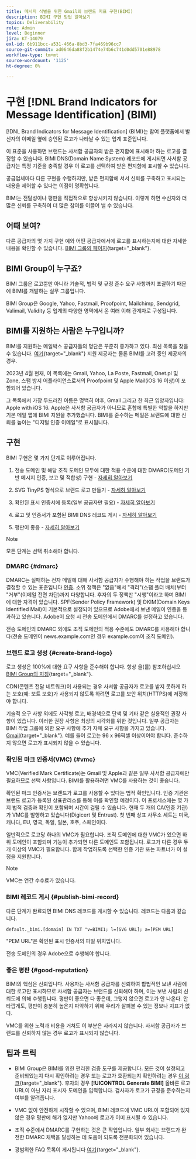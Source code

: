 ```yaml
---
title: 메시지 식별을 위한 Gmail의 브랜드 지표 구현(BIMI)
description: BIMI 구현 방법 알아보기
topics: Deliverability
role: Admin
level: Beginner
jira: KT-14079
exl-id: 6b911bcc-a531-466a-8bd3-7fa469b96cc7
source-git-commit: ad0646da88f2b1474e74b6c741d0dd5701e88978
workflow-type: tm+mt
source-wordcount: '1125'
ht-degree: 0%

---
```


# 구현 [!DNL Brand Indicators for Message Identification] (BIMI)

[!DNL Brand Indicators for Message Identification] (BIMI)는 참여 플랫폼에서 발신자의 이메일 옆에 승인된 로고가 나타날 수 있는 업계 표준입니다.

이 표준을 사용하면 브랜드는 사서함 공급자의 받은 편지함에 표시해야 하는 로고를 결정할 수 있습니다. BIMI DNS(Domain Name System) 레코드에 게시되면 사서함 공급자는 특정 기준을 충족할 경우 이 로고를 선택하여 받은 편지함에 표시할 수 있습니다.

공급업체마다 다른 구현을 수행하지만, 받은 편지함에 서서 신뢰를 구축하고 표시되는 내용을 제어할 수 있다는 이점이 명확합니다.

BIMI는 전달성이나 평판을 직접적으로 향상시키지 않습니다. 이렇게 하면 수신자와 더 많은 신뢰를 구축하여 더 많은 참여를 이끌어 낼 수 있습니다.

## 어때 보여?

다른 공급자의 몇 가지 구현 예와 어떤 공급자에서에 로고를 표시하는지에 대한 자세한 내용을 확인할 수 있습니다. [BIMI 그룹의 페이지](https://bimigroup.org/where-is-my-bimi-logo-displayed/){target="_blank"}.

## BIMI Group이 누구죠?

BIMI 그룹은 로고뿐만 아니라 기술적, 법적 및 규정 준수 요구 사항까지 포괄하기 때문에 BIMI를 개발하는 실무 그룹입니다.

BIMI Group은 Google, Yahoo, Fastmail, Proofpoint, Mailchimp, Sendgrid, Valimail, Validity 등 업계의 다양한 영역에서 온 여러 이해 관계자로 구성됩니다.

## BIMI를 지원하는 사람은 누구입니까?

BIMI를 지원하는 메일박스 공급자들의 명단은 꾸준히 증가하고 있다. 최신 목록을 찾을 수 있습니다. [여기](https://bimigroup.org/bimi-infographic/){target="_blank"} 지원 제공자는 물론 BIMI를 고려 중인 제공자의 경우.

2023년 4월 현재, 이 목록에는 Gmail, Yahoo, La Poste, Fastmail, Onet.pl 및 Zone, 스팸 방지 어플라이언스로서의 Proofpoint 및 Apple Mail(iOS 16 이상)이 포함되어 있습니다.

그 목록에서 가장 두드러진 이름은 명백히 야후, Gmail 그리고 한 최근 입양자입니다: Apple with iOS 16. Apple은 사서함 공급자가 아니므로 혼합에 특별한 역할을 하지만 기본 메일 앱에 BIMI 지원을 추가했습니다. BIMI를 준수하는 메일은 브랜드에 대한 신뢰를 높이는 &quot;디지털 인증 이메일&quot;로 표시됩니다.

## 구현

BIMI 구현은 몇 가지 단계로 이루어집니다.

1. 전송 도메인 및 해당 조직 도메인 모두에 대한 적용 수준에 대한 DMARC(도메인 기반 메시지 인증, 보고 및 적합성) 구현 - [자세히 알아보기](#dmarc)

1. SVG TinyPS 형식으로 브랜드 로고 만들기 - [자세히 알아보기](#create-brand-logo)

1. 확인된 표시 인증서에 등록(일부 공급자만 필요) - [자세히 알아보기](#vmc)

1. 로고 및 인증서가 포함된 BIMI DNS 레코드 게시 - [자세히 알아보기](#publish-bimi-record)

1. 평판이 좋음 - [자세히 알아보기](#good-reputation)

>[!NOTE]
>
>모든 단계는 선택 취소해야 합니다.


### DMARC {#dmarc}

DMARC는 실패하는 전자 메일에 대해 사서함 공급자가 수행해야 하는 작업을 브랜드가 결정할 수 있는 표준입니다 [인증](../additional-resources/authentication.md). 소위 정책은 &quot;없음&quot;에서 &quot;격리&quot;(스팸 폴더 배치)부터 &quot;거부&quot;(이메일 전면 차단)까지 다양합니다. 후자의 두 정책만 &quot;시행&quot;이라고 하며 BIMI에 대한 자격이 있습니다. SPF(Sender Policy Framework) 및 DKIM(Domain Keys Identified Mail)이 기본적으로 설정되어 있으므로 Adobe에서 보낸 메일이 인증을 통과하고 있습니다. Adobe이 요청 시 전송 도메인에서 DMARC를 설정하고 있습니다.

전송 도메인의 DMARC 외에도 조직 도메인의 적용 수준에도 DMARC를 사용해야 합니다(전송 도메인이 news.example.com인 경우 example.com이 조직 도메인).

### 브랜드 로고 생성 {#create-brand-logo}

로고 생성은 100%에 대한 요구 사항을 준수해야 합니다. 항상 을(를) 참조하십시오 [BIMI Group의 지침](https://bimigroup.org/creating-bimi-svg-logo-files/){target="_blank"}.

CDN(콘텐츠 전달 네트워크)이 사용되는 경우 사서함 공급자가 로고를 받지 못하게 하는 보호(예: 보트 보호)가 사용되지 않도록 하려면 로고를 보안 위치(HTTPS)에 저장해야 합니다.

기술적 요구 사항 외에도 사각형 로고, 배경색으로 단색 및 기타 같은 실용적인 권장 사항이 있습니다. 이러한 권장 사항은 최상의 시각화를 위한 것입니다. 일부 공급자는 BIMI 작업 그룹에 의한 요구 사항에 추가 자체 요구 사항을 가지고 있습니다. [Gmail](https://support.google.com/a/answer/10911027?sjid=903725605955621707-EU){target="_blank"}. 예를 들어 로고는 96 x 96픽셀 이상이어야 합니다.
준수하지 않으면 로고가 표시되지 않을 수 있습니다.

### 확인된 마크 인증서(VMC) {#vmc}

VMC(Verified Mark Certificate)는 Gmail 및 Apple과 같은 일부 사서함 공급자에만 필요하므로 선택 사항입니다. BIMI를 활용하려면 VMC를 사용하는 것이 좋습니다.

확인된 마크 인증서는 브랜드가 로고를 사용할 수 있다는 법적 확인입니다. 인증 기관은 브랜드 로고가 등록된 상표관리소를 통해 이를 확인할 예정이다. 이 프로세스에는 몇 가지 법적 검증과 확인이 포함되며 시간이 걸릴 수 있습니다. 현재 두 개의 CA(인증 기관)가 VMC를 발행하고 있습니다(Digicert 및 Entrust). 첫 번째 상표 사무소 세트는 미국, 캐나다, EU, 영국, 독일, 일본, 호주, 스페인이다.

일반적으로 로고당 하나의 VMC가 필요합니다. 조직 도메인에 대한 VMC가 있으면 하위 도메인이 포함되며 기능이 추가되면 다른 도메인도 포함됩니다. 로고가 다른 경우 두 개 이상의 VMC가 필요합니다. 함께 작업하도록 선택한 인증 기관 또는 파트너가 이 설정을 지원합니다.

>[!NOTE]
>
>VMC는 연간 수수료가 있습니다.

### BIMI 레코드 게시 {#publish-bimi-record}

다른 단계가 완료되면 BIMI DNS 레코드를 게시할 수 있습니다. 레코드는 다음과 같습니다.

```
default._bimi.[domain] IN TXT "v=BIMI1; l=[SVG URL]; a=[PEM URL]
```

&quot;PEM URL&quot;은 확인된 표시 인증서의 파일 위치입니다.

전송 도메인의 경우 Adobe으로 수행해야 합니다.

### 좋은 평판 {#good-reputation}

BIMI의 핵심은 신뢰입니다. 사용자는 사서함 공급자를 신뢰하여 합법적인 보낸 사람에 대한 로고만 표시하므로 사서함 공급자는 브랜드를 신뢰해야 하며, 이는 보낸 사람의 신뢰도에 의해 수행됩니다. 평판이 좋으면 다 좋은데, 그렇지 않으면 로고가 안 나온다. 안타깝게도, 평판이 충분히 높은지 파악하기 위해 우리가 살펴볼 수 있는 정보나 지표가 없다.

VMC를 위한 노력과 비용을 거쳐도 이 부분은 사라지지 않습니다. 사서함 공급자가 브랜드를 신뢰하지 않는 경우 로고가 표시되지 않습니다.

## 팁과 트릭

* BIMI Group은 BIMI를 위한 편리한 검증 도구를 제공합니다. 모든 것이 설정되고 준비되었는지 다시 확인하려는 경우 또는 로고가 호환되는지 확인하려는 경우 [이 링크](https://bimigroup.org/bimi-generator/){target="_blank"}. 후자의 경우 **[!UICONTROL Generate BIMI]** 올바른 로고 URL이 아닌 자리 표시자 도메인을 입력합니다. 검사자가 로고가 규정을 준수하는지 여부를 알려줍니다.

* VMC 없이 안전하게 시작할 수 있으며, BIMI 레코드에 VMC URL이 포함되어 있지 않은 경우 평판에 해가 없지만 Yahoo에 로고가 이미 표시될 수 있습니다.

* 조직 수준에서 DMARC를 구현하는 것은 큰 작업입니다. 일부 회사는 브랜드가 완전한 DMARC 채택을 달성하는 데 도움이 되도록 전문화되어 있습니다.

* 광범위한 FAQ 목록이 게시됩니다 [여기](https://bimigroup.org/faqs-for-senders-esps/){target="_blank"}.
